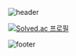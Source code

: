 ![header](https://capsule-render.vercel.app/api?type=waving&color=#f7d04d&height=100&section=header&text=mango&fontSize=90)

[![Solved.ac
프로필](http://mazassumnida.wtf/api/v2/generate_badge?boj=mng051)](https://solved.ac/mng051)

![footer](https://capsule-render.vercel.app/api?type=waving&color=#f7d04d&height=100&section=footer)



